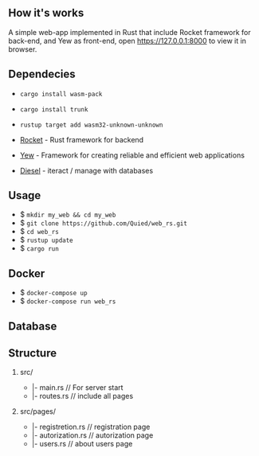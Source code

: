 ## How it's works
A simple web-app implemented in Rust that include Rocket framework for back-end, and Yew as front-end, open https://127.0.0.1:8000 to view it in browser.

## Dependecies
- `cargo install wasm-pack`
- `cargo install trunk`
- `rustup target add wasm32-unknown-unknown`

- [Rocket](https://rocket.rs/) - Rust framework for backend
- [Yew](https://yew.rs/) - Framework for creating reliable and efficient web applications
- [Diesel](https://diesel.rs) - iteract / manage with databases

## Usage 
- $ `mkdir my_web && cd my_web`
- $ `git clone https://github.com/Quied/web_rs.git`
- $ `cd web_rs`
- $ `rustup update`
- $ `cargo run`

## Docker

- $ `docker-compose up`
- $ `docker-compose run web_rs`

## Database

## Structure
 1. src/
    - |- main.rs // For server start
    - |- routes.rs // include all pages

2. src/pages/
    - |- registretion.rs // registration page
    - |- autorization.rs // autorization page
    - |- users.rs // about users page








